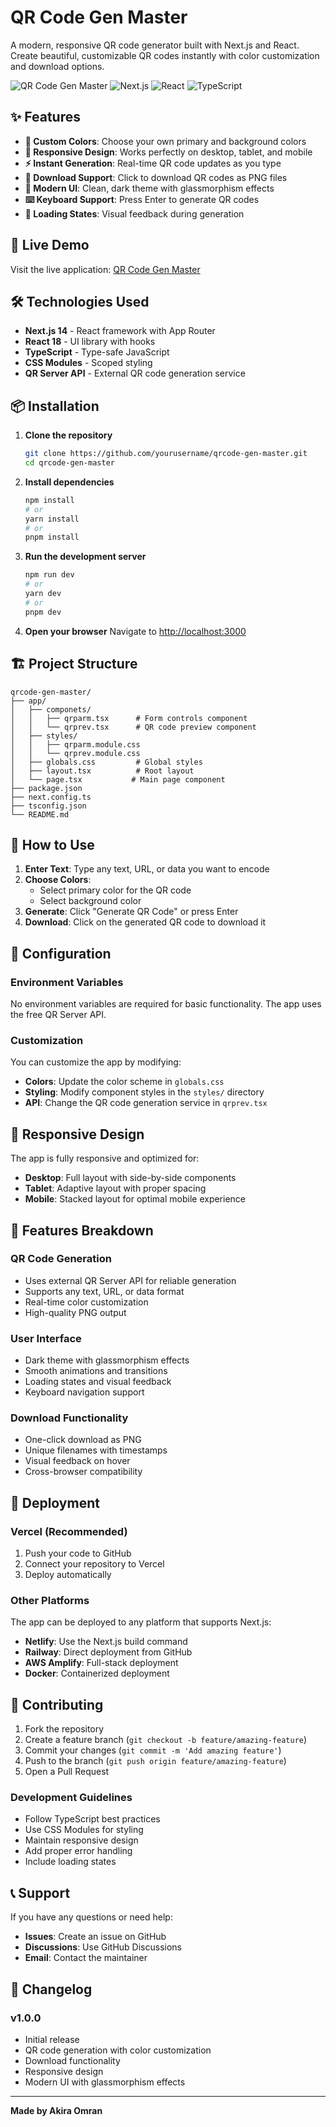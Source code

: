 # QR Code Gen Master

A modern, responsive QR code generator built with Next.js and React. Create beautiful, customizable QR codes instantly with color customization and download options.

![QR Code Gen Master](https://img.shields.io/badge/QR%20Code%20Gen%20Master-v1.0.0-blue)
![Next.js](https://img.shields.io/badge/Next.js-14.0.0-black)
![React](https://img.shields.io/badge/React-18.0.0-blue)
![TypeScript](https://img.shields.io/badge/TypeScript-5.0.0-blue)

## ✨ Features

- **🎨 Custom Colors**: Choose your own primary and background colors
- **📱 Responsive Design**: Works perfectly on desktop, tablet, and mobile
- **⚡ Instant Generation**: Real-time QR code updates as you type
- **💾 Download Support**: Click to download QR codes as PNG files
- **🎯 Modern UI**: Clean, dark theme with glassmorphism effects
- **⌨️ Keyboard Support**: Press Enter to generate QR codes
- **🔄 Loading States**: Visual feedback during generation

## 🚀 Live Demo

Visit the live application: [QR Code Gen Master](https://qrcode-gen-master.netlify.app/)

## 🛠️ Technologies Used

- **Next.js 14** - React framework with App Router
- **React 18** - UI library with hooks
- **TypeScript** - Type-safe JavaScript
- **CSS Modules** - Scoped styling
- **QR Server API** - External QR code generation service

## 📦 Installation

1. **Clone the repository**
   ```bash
   git clone https://github.com/yourusername/qrcode-gen-master.git
   cd qrcode-gen-master
   ```

2. **Install dependencies**
   ```bash
   npm install
   # or
   yarn install
   # or
   pnpm install
   ```

3. **Run the development server**
   ```bash
   npm run dev
   # or
   yarn dev
   # or
   pnpm dev
   ```

4. **Open your browser**
   Navigate to [http://localhost:3000](http://localhost:3000)

## 🏗️ Project Structure

```
qrcode-gen-master/
├── app/
│   ├── componets/
│   │   ├── qrparm.tsx      # Form controls component
│   │   └── qrprev.tsx      # QR code preview component
│   ├── styles/
│   │   ├── qrparm.module.css
│   │   └── qrprev.module.css
│   ├── globals.css         # Global styles
│   ├── layout.tsx          # Root layout
│   └── page.tsx           # Main page component
├── package.json
├── next.config.ts
├── tsconfig.json
└── README.md
```

## 🎯 How to Use

1. **Enter Text**: Type any text, URL, or data you want to encode
2. **Choose Colors**: 
   - Select primary color for the QR code
   - Select background color
3. **Generate**: Click "Generate QR Code" or press Enter
4. **Download**: Click on the generated QR code to download it

## 🔧 Configuration

### Environment Variables

No environment variables are required for basic functionality. The app uses the free QR Server API.

### Customization

You can customize the app by modifying:

- **Colors**: Update the color scheme in `globals.css`
- **Styling**: Modify component styles in the `styles/` directory
- **API**: Change the QR code generation service in `qrprev.tsx`

## 📱 Responsive Design

The app is fully responsive and optimized for:

- **Desktop**: Full layout with side-by-side components
- **Tablet**: Adaptive layout with proper spacing
- **Mobile**: Stacked layout for optimal mobile experience

## 🎨 Features Breakdown

### QR Code Generation
- Uses external QR Server API for reliable generation
- Supports any text, URL, or data format
- Real-time color customization
- High-quality PNG output

### User Interface
- Dark theme with glassmorphism effects
- Smooth animations and transitions
- Loading states and visual feedback
- Keyboard navigation support

### Download Functionality
- One-click download as PNG
- Unique filenames with timestamps
- Visual feedback on hover
- Cross-browser compatibility

## 🚀 Deployment

### Vercel (Recommended)

1. Push your code to GitHub
2. Connect your repository to Vercel
3. Deploy automatically

### Other Platforms

The app can be deployed to any platform that supports Next.js:

- **Netlify**: Use the Next.js build command
- **Railway**: Direct deployment from GitHub
- **AWS Amplify**: Full-stack deployment
- **Docker**: Containerized deployment

## 🤝 Contributing

1. Fork the repository
2. Create a feature branch (`git checkout -b feature/amazing-feature`)
3. Commit your changes (`git commit -m 'Add amazing feature'`)
4. Push to the branch (`git push origin feature/amazing-feature`)
5. Open a Pull Request

### Development Guidelines

- Follow TypeScript best practices
- Use CSS Modules for styling
- Maintain responsive design
- Add proper error handling
- Include loading states

## 📞 Support

If you have any questions or need help:

- **Issues**: Create an issue on GitHub
- **Discussions**: Use GitHub Discussions
- **Email**: Contact the maintainer

## 🔄 Changelog

### v1.0.0
- Initial release
- QR code generation with color customization
- Download functionality
- Responsive design
- Modern UI with glassmorphism effects

---

**Made by Akira Omran**
